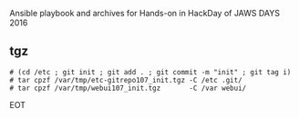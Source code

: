 Ansible playbook and archives for Hands-on in HackDay of JAWS DAYS 2016

tgz
---

```
# (cd /etc ; git init ; git add . ; git commit -m "init" ; git tag i)
# tar cpzf /var/tmp/etc-gitrepo107_init.tgz -C /etc .git/
# tar cpzf /var/tmp/webui107_init.tgz       -C /var webui/
```

EOT
